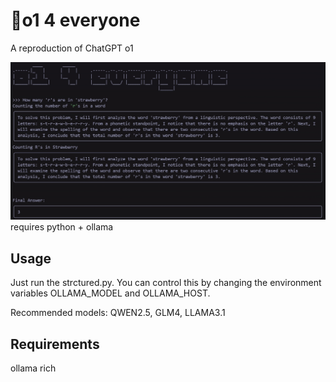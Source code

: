 # 🍓o1 4 everyone
A reproduction of ChatGPT o1

![o1](./o1.jpg)
requires python + ollama

## Usage
Just run the strctured.py.
You can control this by changing the environment variables OLLAMA_MODEL and OLLAMA_HOST.

Recommended models: QWEN2.5, GLM4, LLAMA3.1

## Requirements
ollama
rich
